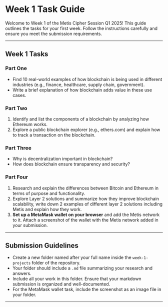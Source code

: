 # Week 1 Task Guide

Welcome to Week 1 of the Metis Cipher Session Q1 2025! This guide outlines the tasks for your first week. Follow the instructions carefully and ensure you meet the submission requirements.

---

## Week 1 Tasks

### Part One
- Find 10 real-world examples of how blockchain is being used in different industries (e.g., finance, healthcare, supply chain, government).
- Write a brief explanation of how blockchain adds value in these use cases.

### Part Two
1. Identify and list the components of a blockchain by analyzing how Ethereum works.
2. Explore a public blockchain explorer (e.g., ethers.com) and explain how to track a transaction on the blockchain.

### Part Three
- Why is decentralization important in blockchain?
- How does blockchain ensure transparency and security?

### Part Four
1. Research and explain the differences between Bitcoin and Ethereum in terms of purpose and functionality.
2. Explore Layer 2 solutions and summarize how they improve blockchain scalability, write down 2 examples of different layer 2 solutions including Metis and explain how they work.
3. **Set up a MetaMask wallet on your browser** and add the Metis network to it. Attach a screenshot of the wallet with the Metis network added in your submission.

---

## Submission Guidelines
- Create a new folder named after your full name inside the `week-1-projects` folder of the repository.
- Your folder should include a `.md` file summarizing your research and answers.
- Include all your work in this folder. Ensure that your markdown submission is organized and well-documented.
- For the MetaMask wallet task, include the screenshot as an image file in your folder.

---